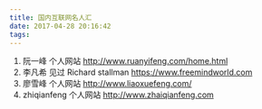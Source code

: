 ```yaml
---
title: 国内互联网名人汇
date: 2017-04-28 20:16:42
tags:
---
```


1. 阮一峰         个人网站  http://www.ruanyifeng.com/home.html 
2. 李凡希         见过 Richard stallman  https://www.freemindworld.com
3. 廖雪峰         个人网站  http://www.liaoxuefeng.com/
4. zhiqianfeng    个人网站  http://www.zhaiqianfeng.com
 
